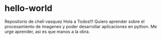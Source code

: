 # hello-world
Repositorio de cheli vasquez
Hola a Todos!!!
Quiero aprender sobre el procesamiento de imagenes y poder desarrollar aplicaciones en python.
Me urge aprender, asi es que manos a la obra.
